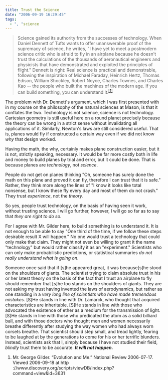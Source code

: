 ```yaml
---
title: Trust the Science
date: "2006-09-19 16:29:45"
tags:
  - ", "science
---
```

<blockquote>
Science gained its authority from the successes of technology. When Daniel Dennett of Tufts wants to offer unanswerable proof of the supremacy of science, he writes, "I have yet to meet a postmodern science critic who is afraid to fly in an airplane because he doesn't trust the calculations of the thousands of aeronautical engineers and physicists that have demonstrated and exploited the principles of flight." Dennett is right: Real science is practical and demonstrable, following the inspiration of Michael Faraday, Heinrich Hertz, Thomas Edison, William Shockley, Robert Noyce, Charles Townes, and Charles Kao -- the people who built the machines of the modern age. If you can build something, you can understand it.<sup><a href="http://www.discovery.org/scripts/viewDB/index.php?command=view&id=3631" title="Discovery Institute - Article Database - Evolution and Me">[1]</a></sup> </blockquote>

The problem with Dr. Dennett's argument, which I was first presented with in my course on the philosophy of the natural sciences at Mason, is that it conflates the two.  Technology is not science, science is not technology.  Cartesian geometry is still useful here on a round planet precisely because the theory can be wrong in a strict sense without invalidating all applications of it.  Similarly, Newton's laws are still considered useful.  That is, planes would fly if constructed a certain way even if we did not know <em>why</em> that design worked.

Having the math, the why, certainly makes plane construction easier, but it is not, strictly speaking, necessary.  It would be far more costly both in life and money to build planes by trial and error, but it could be done.  That is because planes are <em>technology</em>, not <em>science</em>.  

People do not get on planes thinking "Oh, someone has surely done the math on this plane and proved it can fly, therefore I can trust that it is safe."  Rather, they think more along the lines of "I know it looks like total nonsense, but I know these fly every day and most of them do not crash."  They trust <em>experience</em>, not the <em>theory</em>.

So yes, people trust technology, on the basis of having seen it work, without trusting science.  I will go further, however, I will go so far as to say that <em>they are right to do so</em>.

For I agree with Mr. Gilder here, to build something is to understand it.  It is not enough to be able to say "One third of the time, if we follow these steps desirable result X will happen."  No one would trust a technology that could only make that claim.  They might not even be willing to grant it the name "technology" but would rather classify it as an "experiment."  Scientists who can only make probabilistic predictions, or statistical summaries <em>do not really understand what is going on</em>.

Someone once said that if [s]he appeared great, it was because[s]he stood on the shoulders of giants.  The scientist trying to claim absolute trust in his or her latest theory on the basis of the fact that I trust an airplane to fly should remember that [s]he too stands on the shoulders of giants.  They are not asking my trust having invented the laws of aerodynamics, but rather as one standing in a <em>very long line of scientists who have made tremendous mistakes.</em>  [S]He stands in line with Dr. Lamarck, who thought that acquired characteristics are inheritable.  [S]He stands in line with those who advocated the existence of ether as a medium for the transmission of light.  [S]He stands in line with those who predicated the atom as a solid billiard ball, and with those doctors who thought men and women necessarily breathe differently after studying the way women who had always worn corsets breathe.  That scientist should step small, and tread lightly, fearing to be laughed at by the generations to come for his or her terrific blunders.  Instead, scientists ask that I, simply because I have not studied their field, <em>blindly</em> trust them to be accurate.  <em><strong>It will not happen.</strong></em>

<div class="postrefs"><ol>
<li> Mr. George Gilder. “Evolution and Me.” National Review 2006-07-17. Viewed 2006-09-18 at http ://www.discovery.org/scripts/viewDB/index.php?command=view&id=3631 </li>
</ol></div>

